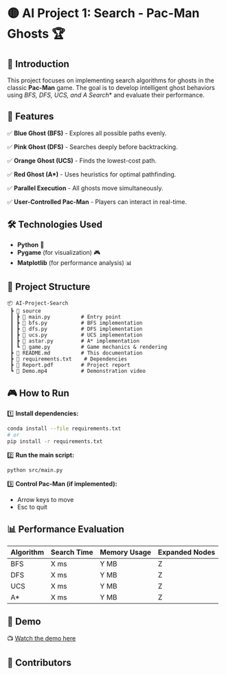 # 🟡 AI Project 1: Search - Pac-Man Ghosts 🏆

## 📌 Introduction

This project focuses on implementing search algorithms for ghosts in the classic **Pac-Man** game.
The goal is to develop intelligent ghost behaviors using **BFS, DFS, UCS, and A* Search** and evaluate their performance.

## 🚀 Features

✅ **Blue Ghost (BFS)** - Explores all possible paths evenly.

✅ **Pink Ghost (DFS)** - Searches deeply before backtracking.

✅ **Orange Ghost (UCS)** - Finds the lowest-cost path.

✅ **Red Ghost (A\*)** - Uses heuristics for optimal pathfinding.

✅ **Parallel Execution** - All ghosts move simultaneously.

✅ **User-Controlled Pac-Man** - Players can interact in real-time.

## 🛠 Technologies Used

- **Python** 🐍
- **Pygame** (for visualization) 🎮
- **Matplotlib** (for performance analysis) 📊

## 📂 Project Structure

```plaintext
📦 AI-Project-Search
 ┣ 📂 source
 ┃ ┣ 📜 main.py          # Entry point
 ┃ ┣ 📜 bfs.py           # BFS implementation
 ┃ ┣ 📜 dfs.py           # DFS implementation
 ┃ ┣ 📜 ucs.py           # UCS implementation
 ┃ ┣ 📜 astar.py         # A* implementation
 ┃ ┗ 📜 game.py          # Game mechanics & rendering
 ┣ 📜 README.md          # This documentation
 ┣ 📜 requirements.txt    # Dependencies
 ┣ 📜 Report.pdf         # Project report
 ┗ 📜 Demo.mp4           # Demonstration video
```

## 🎮 How to Run

1️⃣ **Install dependencies:**

```bash
conda install --file requirements.txt
# or
pip install -r requirements.txt
```

2️⃣ **Run the main script:**

```bash
python src/main.py
```

3️⃣ **Control Pac-Man (if implemented):**

- Arrow keys to move
- Esc to quit

## 📊 Performance Evaluation

| Algorithm  | Search Time | Memory Usage | Expanded Nodes |
|------------|------------|--------------|----------------|
| BFS        | X ms       | Y MB         | Z              |
| DFS        | X ms       | Y MB         | Z              |
| UCS        | X ms       | Y MB         | Z              |
| A*         | X ms       | Y MB         | Z              |

## 🎥 Demo

📺 [Watch the demo here](#)

## 📜 Contributors
